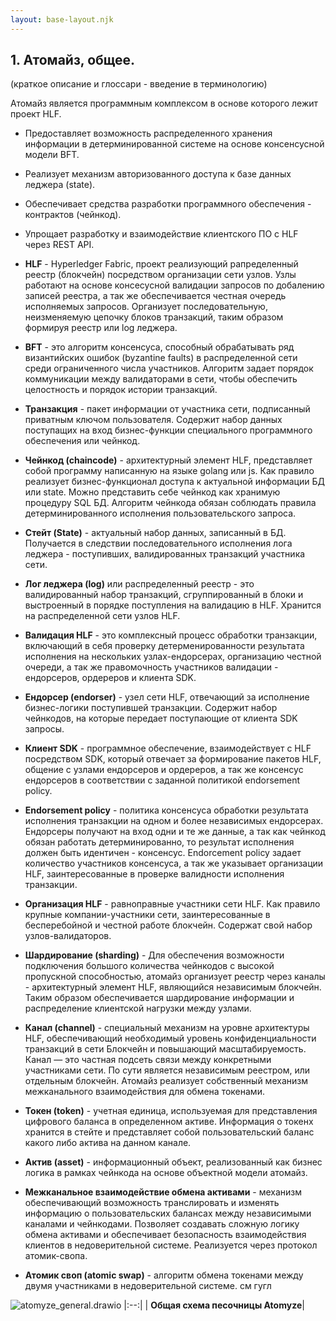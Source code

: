 ```yaml
---
layout: base-layout.njk
---
```

## 1. Атомайз, общее.

(краткое описание и глоссари - введение в терминологию)

Атомайз является программным комплексом в основе которого лежит проект HLF.
- Предоставляет возможность распределенного хранения информации в детерминированной системе на основе консенсусной модели BFT.
- Реализует механизм авторизованного доступа к базе данных леджера (state).
- Обеспечивает средства разработки программного обеспечения - контрактов (чейнкод).
- Упрощает разработку и взаимодействие клиентского ПО с HLF через REST API.

- **HLF** - Hyperledger Fabric, проект реализующий рапределенный реестр (блокчейн) посредством организации сети узлов. Узлы работают на основе консесусной валидации запросов по добалению записей реестра, а так же обеспечивается честная очередь исполняемых запросов. Организует последовательную, неизменяемую цепочку блоков транзакций, таким образом формируя реестр или log леджера.
- **BFT** - это алгоритм консенсуса, способный обрабатывать ряд византийских ошибок (byzantine faults) в распределенной сети среди ограниченного числа участников. Алгоритм задает порядок коммуникации между валидаторами в сети, чтобы обеспечить целостность и порядок истории транзакций.
- **Транзакция** - пакет информации от участника сети, подписанный приватным ключом пользователя. Содержит набор данных поступащих на вход бизнес-функции специального программного обеспечения или чейнкод.
- **Чейнкод (chaincode)** - архитектурный элемент HLF, представляет собой программу написанную на языке golang или js. Как правило реализует бизнес-функционал доступа к актуальной информации БД или state. Можно представить себе чейнкод как хранимую процедуру SQL БД. Алгоритм чейнкода обязан соблюдать правила детерминированного исполнения пользовательского запроса.
- **Стейт (State)** - актуальный набор данных, записанный в БД. Получается в следствии последовательного исполнения лога леджера - поступивших, валидированных транзакций участника сети.
- **Лог леджера (log)** или распределенный реестр - это валидированный набор транзакций, сгруппированный в блоки и выстроенный в порядке поступления на валидацию в HLF. Хранится на распределенной сети узлов HLF.
- **Валидация HLF** - это комплексный процесс обработки транзакции, включающий в себя проверку детерменированности результата исполнения на нескольких узлах-ендорсерах, организацию честной очереди, а так же правомочность участников валидации - ендорсеров, ордереров и клиента SDK.
- **Ендорсер (endorser)** - узел сети HLF, отвечающий за исполнение бизнес-логики поступившей транзакции. Содержит набор чейнкодов, на которые передает поступающие от клиента SDK запросы.
- **Клиент SDK** - программное обеспечение, взаимодействует с HLF посредством SDK, который  отвечает за формирование пакетов HLF, общение с узлами ендорсеров и ордереров, а так же консенсус ендорсеров в соответствии с заданной политикой endorsement policy.
- **Endorsement policy** - политика консенсуса обработки результата исполнения транзакции на одном и более независимых ендорсерах. Ендорсеры получают на вход одни и те же данные, а так как чейнкод обязан работать детерминированно, то результат исполнения должен быть идентичен - консенсус. Endorcement policy задает количество участников консенсуса, а так же указывает организации HLF, заинтересованные в проверке валидности исполнения транзакции.
- **Организация HLF** - равноправные участники сети HLF. Как правило крупные компании-участники сети, заинтересованные в бесперебойной и честной работе блокчейн. Содержат свой набор узлов-валидаторов.
- **Шардирование (sharding)** - Для обеспечения возможности подключения большого количества чейнкодов с высокой пропускной способностью, атомайз организует реестр через каналы - архитектурный элемент HLF, являющийся независимым блокчейн. Таким образом обеспечивается шардирование информации и распределение клиентской нагрузки между узлами.
- **Канал (channel)** - специальный механизм на уровне архитектуры HLF, обеспечивающий необходимый уровень конфиденциальности транзакций в сети Блокчейн и повышающий масштабируемость. Канал — это частная подсеть связи между конкретными участниками сети. По сути является независимым реестром, или отдельным блокчейн. Атомайз реализует собственный механизм межканального взаимодействия для обмена токенами.
- **Токен (token)** - учетная единица, используемая для представления цифрового баланса в определенном активе. Информация о токенх хранится в стейте и представляет собой пользовательский баланс какого либо актива на данном канале.
- **Актив (asset)** - информационный объект, реализованный как бизнес логика в рамках чейнкода на основе объектной модели атомайз.
- **Межканальное взаимодействие обмена активами** - механизм обеспечивающий возможность транслировать и изменять информацию о пользовательских балансах между независимыми каналами и чейнкодами. Позволяет создавать сложную логику обмена активами и обеспечивает безопасность взаимодействия клиентов в недоверительной системе. Реализуется через протокол атомик-свопа.
- **Атомик своп (atomic swap)** - алгоритм обмена токенами между двумя участниками в недоверительной системе. см гугл

![atomyze_general.drawio](/uploads/c1832422fdd541add7888150cffb1ef0/atomyze_general.drawio.png)
|:--:|
| <b>Общая схема песочницы Atomyze</b>|
